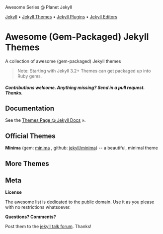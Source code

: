 Awesome Series @ Planet Jekyll

[Jekyll](https://github.com/planetjekyll/awesome-jekyll) • 
[Jekyll Themes](https://github.com/planetjekyll/awesome-jekyll-themes) •
[Jekyll Plugins](https://github.com/planetjekyll/awesome-jekyll-plugins) •
[Jekyll Editors](https://github.com/planetjekyll/awesome-jekyll-editors)



# Awesome (Gem-Packaged) Jekyll Themes 

A collection of awesome (gem-packaged) Jekyll themes 

> Note: Starting with Jekyll 3.2+ Themes can get packaged up into Ruby gems.


#### _Contributions welcome. Anything missing? Send in a pull request. Thanks._


## Documentation

See the [Themes Page @ Jekyll Docs](http://jekyllrb.com/docs/themes) ».


## Official Themes

**Minima** (gem: [minima](https://rubygems.org/gems/minima) , github: [jekyll/minima](https://github.com/jekyll/minima)) -- a beautiful, minimal theme

## More Themes





## Meta

**License**

The awesome list is dedicated to the public domain. Use it as you please with no restrictions whatsoever.

**Questions? Comments?**

Post them to the [jekyll talk forum](http://talk.jekyllrb.com). Thanks!



